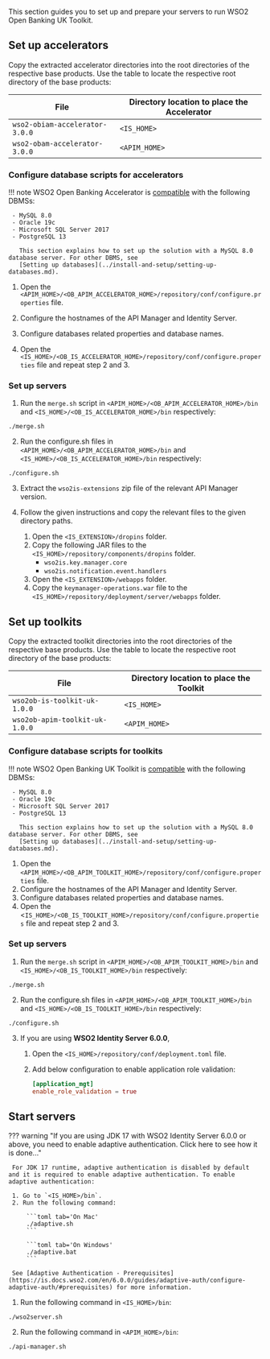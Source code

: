 This section guides you to set up and prepare your servers to run WSO2 Open Banking UK Toolkit.

## Set up accelerators 
Copy the extracted accelerator directories into the root directories of the respective base products. Use the table to 
locate the respective root directory of the base products:

| File | Directory location to place the Accelerator |
|---------|---------    |
|`wso2-obiam-accelerator-3.0.0`|`<IS_HOME>`|
|`wso2-obam-accelerator-3.0.0`|`<APIM_HOME>`|

### Configure database scripts for accelerators

!!! note 
    WSO2 Open Banking Accelerator is [compatible](../install-and-setup/prerequisites.md#compatibility) with the following DBMSs:
    
     - MySQL 8.0
     - Oracle 19c
     - Microsoft SQL Server 2017
     - PostgreSQL 13
     
       This section explains how to set up the solution with a MySQL 8.0 database server. For other DBMS, see 
       [Setting up databases](../install-and-setup/setting-up-databases.md).

1. Open the `<APIM_HOME>/<OB_APIM_ACCELERATOR_HOME>/repository/conf/configure.properties` file.

2. Configure the hostnames of the API Manager and Identity Server.

3. Configure databases related properties and database names.

4. Open the `<IS_HOME>/<OB_IS_ACCELERATOR_HOME>/repository/conf/configure.properties` file and repeat step 2 and 3.
     
### Set up servers 
1. Run the `merge.sh` script in `<APIM_HOME>/<OB_APIM_ACCELERATOR_HOME>/bin` and 
`<IS_HOME>/<OB_IS_ACCELERATOR_HOME>/bin` respectively:
```
./merge.sh
```

2. Run the configure.sh files in `<APIM_HOME>/<OB_APIM_ACCELERATOR_HOME>/bin` and 
`<IS_HOME>/<OB_IS_ACCELERATOR_HOME>/bin` respectively:
```
./configure.sh
```
       
3. Extract the `wso2is-extensions` zip file of the relevant API Manager version.

4. Follow the given instructions and copy the relevant files to the given directory paths.

    1. Open the `<IS_EXTENSION>/dropins` folder.
    2. Copy the following JAR files to the `<IS_HOME>/repository/components/dropins` folder.
        - `wso2is.key.manager.core`
        - `wso2is.notification.event.handlers`
    3. Open the `<IS_EXTENSION>/webapps` folder.
    4. Copy the `keymanager-operations.war` file to the `<IS_HOME>/repository/deployment/server/webapps` folder.

## Set up toolkits

Copy the extracted toolkit directories into the root directories of the respective base products. Use the table to 
locate the respective root directory of the base products:

| File | Directory location to place the Toolkit |
|---------|---------    |
|`wso2ob-is-toolkit-uk-1.0.0`|`<IS_HOME>`|
|`wso2ob-apim-toolkit-uk-1.0.0`|`<APIM_HOME>`|

### Configure database scripts for toolkits

!!! note 
    WSO2 Open Banking UK Toolkit is [compatible](../install-and-setup/prerequisites.md#compatibility) with the following DBMSs:
    
     - MySQL 8.0
     - Oracle 19c
     - Microsoft SQL Server 2017
     - PostgreSQL 13
     
       This section explains how to set up the solution with a MySQL 8.0 database server. For other DBMS, see 
       [Setting up databases](../install-and-setup/setting-up-databases.md).

1. Open the `<APIM_HOME>/<OB_APIM_TOOLKIT_HOME>/repository/conf/configure.properties` file.
2. Configure the hostnames of the API Manager and Identity Server.
3. Configure databases related properties and database names.
4. Open the <`IS_HOME>/<OB_IS_TOOLKIT_HOME>/repository/conf/configure.properties` file and repeat step 2 and 3.

### Set up servers 

1. Run the `merge.sh` script in `<APIM_HOME>/<OB_APIM_TOOLKIT_HOME>/bin` and 
`<IS_HOME>/<OB_IS_TOOLKIT_HOME>/bin` respectively:
```
./merge.sh
```

2. Run the configure.sh files in `<APIM_HOME>/<OB_APIM_TOOLKIT_HOME>/bin` and 
`<IS_HOME>/<OB_IS_TOOLKIT_HOME>/bin` respectively:
```
./configure.sh
```

3. If you are using **WSO2 Identity Server 6.0.0**,

    1. Open the `<IS_HOME>/repository/conf/deployment.toml` file.
    2. Add below configuration to enable application role validation:
    
        ```toml
        [application_mgt]
        enable_role_validation = true
        ```     
       
## Start servers

??? warning "If you are using JDK 17 with WSO2 Identity Server 6.0.0 or above, you need to enable adaptive authentication. Click here to see how it is done..."

     For JDK 17 runtime, adaptive authentication is disabled by default and it is required to enable adaptive authentication. To enable adaptive authentication: 

     1. Go to `<IS_HOME>/bin`. 
     2. Run the following command:

         ```toml tab='On Mac'
         ./adaptive.sh
         ```

         ```toml tab='On Windows'
         ./adaptive.bat
         ```

     See [Adaptive Authentication - Prerequisites](https://is.docs.wso2.com/en/6.0.0/guides/adaptive-auth/configure-adaptive-auth/#prerequisites) for more information.

1. Run the following command in `<IS_HOME>/bin`:
```
./wso2server.sh
```
2. Run the following command in `<APIM_HOME>/bin`:
```
./api-manager.sh
```

